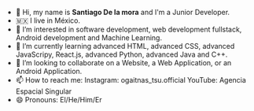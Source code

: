 - 👋 Hi, my name is **Santiago De la mora** and I'm a Junior Developer.
- 🇲🇽 I live in México.
- 👀 I’m interested in software development, web development fullstack, Android development and Machine Learning.
- 🌱 I’m currently learning advanced HTML, advanced CSS, advanced JavaScripy, React.js, advanced Python, advanced Java and C++.
- 💞️ I’m looking to collaborate on a Website, a Web Application, or an Android Application.
- 📫 How to reach me: Instagram: ogaitnas_tsu.official   YouTube: Agencia Espacial Singular
- 😄 Pronouns: El/He/Him/Er
